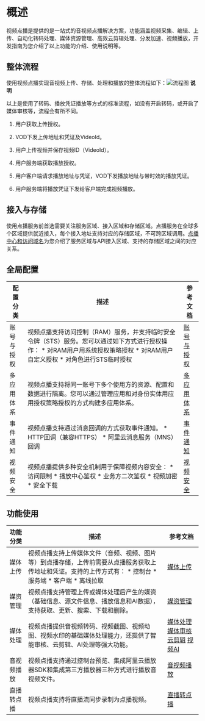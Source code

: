 概述 
=======================

视频点播是提供的是一站式的音视频点播解决方案，功能涵盖视频采集、编辑、上传、自动化转码处理、媒体资源管理、高效云剪辑处理、分发加速、视频播放，开发指南为您介绍了以上功能的介绍、使用说明等。

整体流程 
-------------------------

使用视频点播实现音视频上传、存储、处理和播放的整体流程如下：![流程图](https://static-aliyun-doc.oss-accelerate.aliyuncs.com/assets/img/zh-CN/4572226061/p182454.png)
**说明**

以上是使用了转码、播放凭证播放等方式的标准流程，如没有开启转码，或开启了媒体审核等，流程会有所不同。

1. 用户获取上传授权。

   

2. VOD下发上传地址和凭证及VideoId。

   

3. 用户上传视频并保存视频ID（VideoId）。

   

4. 用户服务端获取播放授权。

   

5. 用户客户端请求播放地址与凭证，VOD下发播放地址与带时效的播放凭证。

   

6. 用户服务端将播放凭证下发给客户端完成视频播放。

   




接入与存储 
--------------------------

使用点播服务前首选需要关注服务区域、接入区域和存储区域。点播服务在全球多个区域提供就近接入，每个接入地址支持对应的存储区域，不可跨区域调用。[点播中心和访问域名](/cn.zh-CN/开发指南/点播中心和访问域名.md)为您介绍了服务区域与API接入区域、支持的存储区域之间的对应关系。

全局配置 
-------------------------



| 配置分类  |                                                                                                                                        描述                                                                                                                                        |                        参考文档                         |
|-------|----------------------------------------------------------------------------------------------------------------------------------------------------------------------------------------------------------------------------------------------------------------------------------|-----------------------------------------------------|
| 账号与授权 | 视频点播支持访问控制（RAM）服务，并支持临时安全令牌（STS）服务。您可以通过如下方式进行授权操作： * 对RAM用户用系统授权策略授权   * 对RAM用户自定义授权   * 对角色进行STS临时授权                                       | [账号与授权](/cn.zh-CN/开发指南/账号和授权/概述.md) |
| 多应用体系 | 视频点播支持将同一账号下多个使用方的资源、配置和数据进行隔离。您可以通过管理应用和对身份实体用应用授权策略授权的方式构建多应用体系。                                                                                                                                                                                                               | [多应用体系](/cn.zh-CN/开发指南/多应用体系/概述.md) |
| 事件通知  | 视频点播支持通过消息回调的方式获取事件通知。 * HTTP回调（兼容HTTPS）   * 阿里云消息服务（MNS）回调                                                                                                                   | [事件通知](/cn.zh-CN/开发指南/事件通知/概述.md)   |
| 视频安全  | 视频点播提供多种安全机制用于保障视频内容安全： * 访问限制   * 播放中心鉴权   * 业务方二次鉴权   * 视频加密   * 安全下载    | [视频安全](/cn.zh-CN/开发指南/视频安全/概述.md)   |



功能使用 
-------------------------



| 功能分类  |                                                                                                                                描述                                                                                                                                 |                                                                                                                         参考文档                                                                                                                          |
|-------|-------------------------------------------------------------------------------------------------------------------------------------------------------------------------------------------------------------------------------------------------------------------|-------------------------------------------------------------------------------------------------------------------------------------------------------------------------------------------------------------------------------------------------------|
| 媒体上传  | 视频点播支持上传媒体文件（音频、视频、图片等）到点播存储，上传前需要从点播服务获取上传地址和凭证。支持的上传方式有： * 控制台   * 服务端   * 客户端   * 离线拉取    | [媒体上传](/cn.zh-CN/开发指南/媒体上传/概述.md)                                                                                                                                                                                                     |
| 媒资管理  | 视频点播支持管理上传或媒体处理后产生的媒资（基础信息、源文件信息、播放信息和AI数据），支持获取、更新、搜索、下载和删除。                                                                                                                                                                                                     | [媒资管理](/cn.zh-CN/开发指南/媒资管理/概述.md)                                                                                                                                                                                                     |
| 媒体处理  | 视频点播提供音视频转码、视频截图、视频动图、视频水印的基础媒体处理能力，还提供了智能审核、云剪辑、AI处理等强大功能。                                                                                                                                                                                                       | [媒体处理](/cn.zh-CN/开发指南/媒体处理/概述.md) [媒体审核](/cn.zh-CN/开发指南/媒体审核/概述.md) [云剪辑](/cn.zh-CN/开发指南/云剪辑/概述.md) [视频AI](/cn.zh-CN/开发指南/视频AI/概述.md) |
| 音视频播放 | 视频点播支持通过控制台预览、集成阿里云播放器SDK和集成第三方播放器三种方式进行播放音视频文件。                                                                                                                                                                                                                  | [音视频播放](/cn.zh-CN/开发指南/音视频播放/概述.md)                                                                                                                                                                                                   |
| 直播转点播 | 视频点播支持将直播流同步录制为点播视频。                                                                                                                                                                                                                                              | [直播转点播](/cn.zh-CN/开发指南/直播转点播/概述.md)                                                                                                                                                                                                   |


